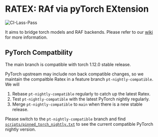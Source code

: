 # RATEX: RAf via pyTorch EXtension

![CI-Lass-Pass](https://img.shields.io/endpoint?url=https://gist.githubusercontent.com/aire-meta-bot/aeb41ce3096bc1aaeb671f2c58836a3f/raw/awslabs-ratex-ci-badge-last-pass.json)

It aims to bridge torch models and RAF backends.
Please refer to our [wiki](docs/) for more information.

## PyTorch Compatbility

The main branch is compatible with torch 1.12.0 stable release.

PyTorch upstream may include non back compatible changes, so we maintain the compaitble Ratex in
a feature branch `pt-nightly-compatible`. We will
1. Rebase `pt-nightly-compatible` regularly to catch up the latest Ratex.
2. Test `pt-nightly-compatible` with the latest PyTorch nightly regularly.
3. Merge `pt-nightly-compatible` to `main` when there is a new stable release.

Please switch to the `pt-nightly-compatible` branch and find [`scripts/pinned_torch_nightly.txt`](https://github.com/awslabs/ratex/blob/pt-nightly-compatible/scripts/pinned_torch_nightly.txt)
to see the current compatible PyTorch nightly version.


